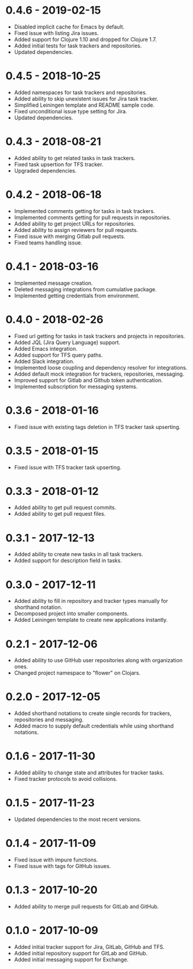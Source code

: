 # 0.4.6 - 2019-02-15

- Disabled implicit cache for Emacs by default.
- Fixed issue with listing Jira issues.
- Added support for Clojure 1.10 and dropped for Clojure 1.7.
- Added initial tests for task trackers and repositories.
- Updated dependencies.

# 0.4.5 - 2018-10-25

- Added namespaces for task trackers and repositories.
- Added ability to skip unexistent issues for Jira task tracker.
- Simplified Leiningen template and README sample code.
- Fixed unconditional issue type setting for Jira.
- Updated dependencies.

# 0.4.3 - 2018-08-21

- Added ability to get related tasks in task trackers.
- Fixed task upsertion for TFS tracker.
- Upgraded dependencies.

# 0.4.2 - 2018-06-18

- Implemented comments getting for tasks in task trackers.
- Implemented comments getting for pull requests in repositories.
- Added ability to get project URLs for repositories.
- Added ability to assign reviewers for pull requests.
- Fixed issue with merging Gitlab pull requests.
- Fixed teams handling issue.

# 0.4.1 - 2018-03-16

- Implemented message creation.
- Deleted messaging integrations from cumulative package.
- Implemented getting credentials from environment.

# 0.4.0 - 2018-02-26

- Fixed url getting for tasks in task trackers and projects in repositories.
- Added JQL (Jira Query Language) support.
- Added Emacs integration.
- Added support for TFS query paths.
- Added Slack integration.
- Implemented loose coupling and dependency resolver for integrations.
- Added default mock integration for trackers, repositories, messaging.
- Improved support for Gitlab and Github token authentication.
- Implemented subscription for messaging systems.

# 0.3.6 - 2018-01-16

- Fixed issue with existing tags deletion in TFS tracker task upserting.

# 0.3.5 - 2018-01-15

- Fixed issue with TFS tracker task upserting.

# 0.3.3 - 2018-01-12

- Added ability to get pull request commits.
- Added ability to get pull request files.

# 0.3.1 - 2017-12-13

- Added ability to create new tasks in all task trackers.
- Added support for description field in tasks.

# 0.3.0 - 2017-12-11

- Added ability to fill in repository and tracker types manually for shorthand notation.
- Decomposed project into smaller components.
- Added Leiningen template to create new applications instantly.

# 0.2.1 - 2017-12-06

- Added ability to use GitHub user repositories along with organization ones.
- Changed project namespace to "flower" on Clojars.

# 0.2.0 - 2017-12-05

- Added shorthand notations to create single records for trackers, repositories and messaging.
- Added macro to supply default credentials while using shorthand notations.

# 0.1.6 - 2017-11-30

- Added ability to change state and attributes for tracker tasks.
- Fixed tracker protocols to avoid collisions.

# 0.1.5 - 2017-11-23

- Updated dependencies to the most recent versions.

# 0.1.4 - 2017-11-09

- Fixed issue with impure functions.
- Fixed issue with tags for GitHub issues.

# 0.1.3 - 2017-10-20

- Added ability to merge pull requests for GitLab and GitHub.

# 0.1.0 - 2017-10-09

- Added initial tracker support for Jira, GitLab, GitHub and TFS.
- Added initial repository support for GitLab and GitHub.
- Added initial messaging support for Exchange.
